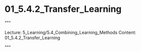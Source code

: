 # 01_5.4.2_Transfer_Learning

"""

Lecture: 5_Learning/5.4_Combining_Learning_Methods
Content: 01_5.4.2_Transfer_Learning

"""

